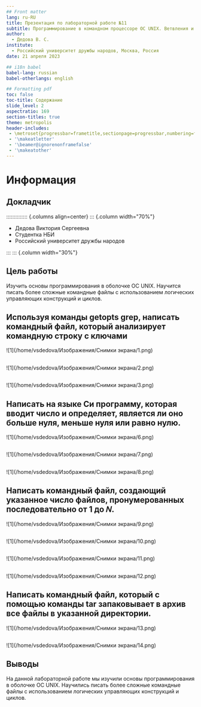 ```yaml
---
## Front matter
lang: ru-RU
title: Презентация по лабораторной работе №11
subtitle: Программирование в командном процессоре ОС UNIX. Ветвления и циклы
author:
  - Дедова В. С.
institute:
  - Российский университет дружбы народов, Москва, Россия
date: 21 апреля 2023

## i18n babel
babel-lang: russian
babel-otherlangs: english

## Formatting pdf
toc: false
toc-title: Содержание
slide_level: 2
aspectratio: 169
section-titles: true
theme: metropolis
header-includes:
 - \metroset{progressbar=frametitle,sectionpage=progressbar,numbering=fraction}
 - '\makeatletter'
 - '\beamer@ignorenonframefalse'
 - '\makeatother'
---
```


# Информация

## Докладчик

:::::::::::::: {.columns align=center}
::: {.column width="70%"}

  * Дедова Виктория Сергеевна
  * Студентка НБИ
  * Российский университет дружбы народов

:::
::: {.column width="30%"}

## Цель работы

Изучить основы программирования в оболочке ОС UNIX. Научится писать более сложные командные файлы с использованием логических управляющих конструкций и циклов.

## Используя команды getopts grep, написать командный файл, который анализирует командную строку с ключами

![1](/home/vsdedova/Изображения/Снимки экрана/1.png)

##
![1](/home/vsdedova/Изображения/Снимки экрана/2.png)

##
![1](/home/vsdedova/Изображения/Снимки экрана/3.png)

## Написать на языке Си программу, которая вводит число и определяет, является ли оно больше нуля, меньше нуля или равно нулю. 
![1](/home/vsdedova/Изображения/Снимки экрана/6.png)

##
![1](/home/vsdedova/Изображения/Снимки экрана/7.png)

##
![1](/home/vsdedova/Изображения/Снимки экрана/8.png)

## Написать командный файл, создающий указанное число файлов, пронумерованных последовательно от 1 до 𝑁. 
![1](/home/vsdedova/Изображения/Снимки экрана/9.png)

##
![1](/home/vsdedova/Изображения/Снимки экрана/10.png)

##
![1](/home/vsdedova/Изображения/Снимки экрана/11.png)

##
![1](/home/vsdedova/Изображения/Снимки экрана/12.png)

## Написать командный файл, который с помощью команды tar запаковывает в архив все файлы в указанной директории.
![1](/home/vsdedova/Изображения/Снимки экрана/13.png)

##
![1](/home/vsdedova/Изображения/Снимки экрана/14.png)

## Выводы

На данной лабораторной работе мы изучили основы программирования в оболочке ОС UNIX. Научились писать более сложные командные файлы с использованием логических управляющих конструкций и циклов.
